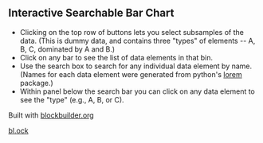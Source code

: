 ## Interactive Searchable Bar Chart

* Clicking on the top row of buttons lets you select subsamples of the data.  (This is dummy data, and contains three "types" of elements -- A, B, C, dominated by A and B.) 
* Click on any bar to see the list of data elements in that bin.  
* Use the search box to search for any individual data element by name. (Names for each data element were generated from python's [lorem](https://pypi.org/project/lorem/) package.)  
* Within panel below the search bar you can click on any data element to see the "type" (e.g., A, B, or C). 


Built with [blockbuilder.org](http://blockbuilder.org)

[bl.ock](https://bl.ocks.org/ageller/8f947a4cf96d61f144a21ec0adfbea55/9e54e08f25cbfbe8fcd4d2177b2bc7de66a731d5)

